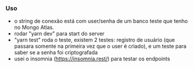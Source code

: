 ### Uso

- o string de conexão está com user/senha de um banco teste que tenho no Mongo Atlas.
- rodar "yarn dev" para start do server
- "yarn test" roda o teste, existem 2 testes: registro de usuário (que passara somente na primeira vez que o user é criado), e um teste para saber se a senha foi criptografada
- usei o insomnia (https://insomnia.rest/) para testar os endpoints